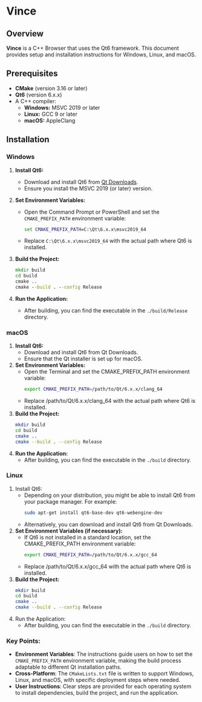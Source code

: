 # Vince

## Overview

**Vince** is a C++ Browser that uses the Qt6 framework. This document provides setup and installation instructions for Windows, Linux, and macOS.

## Prerequisites

- **CMake** (version 3.16 or later)
- **Qt6** (version 6.x.x)
- A C++ compiler:
  - **Windows:** MSVC 2019 or later
  - **Linux:** GCC 9 or later
  - **macOS:** AppleClang

## Installation

### Windows

1. **Install Qt6:**
   - Download and install Qt6 from [Qt Downloads](https://www.qt.io/download-qt-installer).
   - Ensure you install the MSVC 2019 (or later) version.

2. **Set Environment Variables:**
   - Open the Command Prompt or PowerShell and set the `CMAKE_PREFIX_PATH` environment variable:
     ```cmd
     set CMAKE_PREFIX_PATH=C:\Qt\6.x.x\msvc2019_64
     ```
   - Replace `C:\Qt\6.x.x\msvc2019_64` with the actual path where Qt6 is installed.

3. **Build the Project:**
   ```cmd
   mkdir build
   cd build
   cmake ..
   cmake --build . --config Release
4. **Run the Application:**
    - After building, you can find the executable in the `./build/Release` directory.

### macOS
1. **Install Qt6:**
    - Download and install Qt6 from Qt Downloads.
    - Ensure that the Qt installer is set up for macOS.
2. **Set Environment Variables:**
    - Open the Terminal and set the CMAKE_PREFIX_PATH environment variable:
      ```bash
      export CMAKE_PREFIX_PATH=/path/to/Qt/6.x.x/clang_64
      ```
    - Replace /path/to/Qt/6.x.x/clang_64 with the actual path where Qt6 is installed.
3. **Build the Project:**
    ```bash
    mkdir build
    cd build
    cmake ..
    cmake --build . --config Release
    ```
4. **Run the Application:**
    - After building, you can find the executable in the `./build` directory.

### Linux
1. Install Qt6:
    - Depending on your distribution, you might be able to install Qt6 from your package manager. For example:
      ```bash
      sudo apt-get install qt6-base-dev qt6-webengine-dev
    - Alternatively, you can download and install Qt6 from Qt Downloads.
2. **Set Environment Variables (if necessary):**
    - If Qt6 is not installed in a standard location, set the CMAKE_PREFIX_PATH environment variable:
      ```bash
      export CMAKE_PREFIX_PATH=/path/to/Qt/6.x.x/gcc_64
    - Replace /path/to/Qt/6.x.x/gcc_64 with the actual path where Qt6 is installed.
3. **Build the Project:**
    ```bash
    mkdir build
    cd build
    cmake ..
    cmake --build . --config Release
4. Run the Application:
    - After building, you can find the executable in the `./build` directory.
  
### Key Points:
- **Environment Variables**: The instructions guide users on how to set the `CMAKE_PREFIX_PATH` environment variable, making the build process adaptable to different Qt installation paths.
- **Cross-Platform**: The `CMakeLists.txt` file is written to support Windows, Linux, and macOS, with specific deployment steps where needed.
- **User Instructions**: Clear steps are provided for each operating system to install dependencies, build the project, and run the application.
